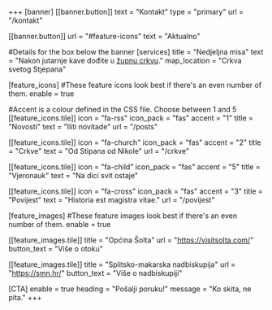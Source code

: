 +++
[banner]
  [[banner.button]]
      text = "Kontakt"
      type = "primary"
      url = "/kontakt"

  [[banner.button]]
      url = "#feature-icons"
      text = "Aktualno"

#Details for the box below the banner
[services]
  title = "Nedjeljna misa"
  text = "Nakon jutarnje kave dođite u [župnu crkvu](https://www.openstreetmap.org/way/523295687)."
  map_location = "Crkva svetog Stjepana"

[feature_icons]
  #These feature icons look best if there's an even number of them.
  enable = true

  #Accent is a colour defined in the CSS file. Choose between 1 and 5
  [[feature_icons.tile]]
    icon = "fa-rss"
    icon_pack = "fas"
    accent = "1"
    title = "Novosti"
    text = "Iliti novitade"
    url = "/posts"

  [[feature_icons.tile]]
    icon = "fa-church"
    icon_pack = "fas"
    accent = "2"
    title = "Crkve"
    text = "Od Stipana od Nikole"
    url = "/crkve"

  [[feature_icons.tile]]
    icon = "fa-child"
    icon_pack = "fas"
    accent = "5"
    title = "Vjeronauk"
    text = "Na dici svit ostaje"

  [[feature_icons.tile]]
    icon = "fa-cross"
    icon_pack = "fas"
    accent = "3"
    title = "Povijest"
    text = "Historia est magistra vitae."
    url = "/povijest"

[feature_images]
#These feature images look best if there's an even number of them.
  enable = true

  [[feature_images.tile]]
    title = "Općina Šolta"
    url = "https://visitsolta.com/"
    button_text = "Više o otoku"

  [[feature_images.tile]]
    title = "Splitsko-makarska nadbiskupija"
    url = "https://smn.hr/"
    button_text = "Više o nadbiskupiji"

[CTA]
  enable = true
  heading = "Pošalji poruku!"
  message = "Ko skita, ne pita."
+++
